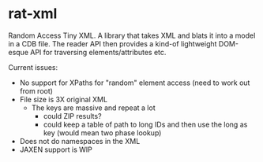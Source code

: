 rat-xml
=======

Random Access Tiny XML. A library that takes XML and blats it into a model in a CDB file. The reader API then provides a
kind-of lightweight DOM-esque API for traversing elements/attributes etc.


Current issues:

* No support for XPaths for "random" element access (need to work out from root)
* File size is 3X original XML
	* The keys are massive and repeat a lot 
		* could ZIP results?
		* could keep a table of path to long IDs and then use the long as key (would mean two phase lookup) 
* Does not do namespaces in the XML
* JAXEN support is WIP
